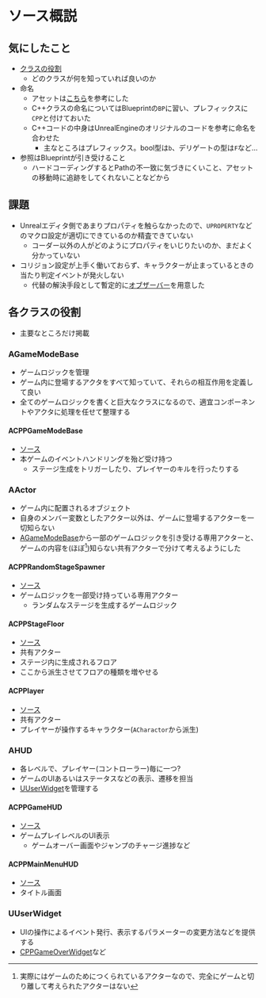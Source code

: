 # ソース概説

## 気にしたこと

- [クラスの役割](#各クラスの役割)
  - どのクラスが何を知っていれば良いのか
- 命名
  - アセットは[こちら](https://github.com/Allar/ue5-style-guide?tab=readme-ov-file#base-asset-name)を参考にした
  - C++クラスの命名についてはBlueprintの`BP`に習い、プレフィックスに`CPP`と付けておいた
  - C++コードの中身はUnrealEngineのオリジナルのコードを参考に命名を合わせた
    - 主なところはプレフィックス。bool型は`b`、デリゲートの型は`F`など...
- 参照はBlueprintが引き受けること
  - ハードコーディングするとPathの不一致に気づきにくいこと、アセットの移動時に追跡をしてくれないことなどから

## 課題

- Unrealエディタ側であまりプロパティを触らなかったので、`UPROPERTY`などのマクロ設定が適切にできているのか精査できていない
  - コーダー以外の人がどのようにプロパティをいじりたいのか、まだよく分かっていない
- コリジョン設定が上手く働いておらず、キャラクターが止まっているときの当たり判定イベントが発火しない
  - 代替の解決手段として暫定的に[オブザーバー](../../Source/ActionGame/Public/CPPGameObserver.h)を用意した

## 各クラスの役割

- 主要なところだけ掲載

### AGameModeBase

- ゲームロジックを管理
- ゲーム内に登場するアクタをすべて知っていて、それらの相互作用を定義して良い
- 全てのゲームロジックを書くと巨大なクラスになるので、適宜コンポーネントやアクタに処理を任せて整理する

#### ACPPGameModeBase

- [ソース](../../Source/ActionGame/Public/CPPGameModeBase.h)
- 本ゲームのイベントハンドリングを殆ど受け持つ
  - ステージ生成をトリガーしたり、プレイヤーのキルを行ったりする

### AActor

- ゲーム内に配置されるオブジェクト
- 自身のメンバー変数としたアクター以外は、ゲームに登場するアクターを一切知らない
- [AGameModeBase](#agamemodebase)から一部のゲームロジックを引き受ける専用アクターと、ゲームの内容を(ほぼ[^1])知らない共有アクターで分けて考えるようにした

[^1]: 実際にはゲームのためにつくられているアクターなので、完全にゲームと切り離して考えられたアクターはない

#### ACPPRandomStageSpawner

- [ソース](../../Source/ActionGame/Public/CPPRandomStageSpawner.h)
- ゲームロジックを一部受け持っている専用アクター
  - ランダムなステージを生成するゲームロジック

#### ACPPStageFloor

- [ソース](../../Source/ActionGame/Public/CPPStageFloor.h)
- 共有アクター
- ステージ内に生成されるフロア
- ここから派生させてフロアの種類を増やせる

#### ACPPlayer

- [ソース](../../Source//ActionGame/Public/CPPPlayer.h)
- 共有アクター
- プレイヤーが操作するキャラクター(`ACharactor`から派生)

### AHUD

- 各レベルで、プレイヤー(コントローラー)毎に一つ?
- ゲームのUIあるいはステータスなどの表示、遷移を担当
- [UUserWidget](#uuserwidget)を管理する

#### ACPPGameHUD

- [ソース](../../Source/ActionGame/Public/CPPGameHUD.h)
- ゲームプレイレベルのUI表示
  - ゲームオーバー画面やジャンプのチャージ進捗など

#### ACPPMainMenuHUD

- [ソース](../../Source/ActionGame/Public/CPPMainMenuHUD.h)
- タイトル画面

### UUserWidget

- UIの操作によるイベント発行、表示するパラメーターの変更方法などを提供する
- [CPPGameOverWidget](../../Source/ActionGame/Public/CPPGameOverWidget.h)など
